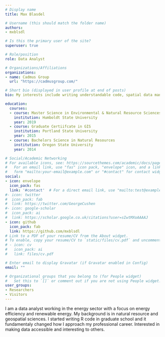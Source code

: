 ```yaml
---
# Display name
title: Max Blasdel

# Username (this should match the folder name)
authors:
- mxblsdl

# Is this the primary user of the site?
superuser: true

# Role/position
role: Data Analyst

# Organizations/Affiliations
organizations:
- name: Cadmus Group
  url: "https://cadmusgroup.com/"

# Short bio (displayed in user profile at end of posts)
bio: My interests include writing understandable code, spatial data manipulation, and learning new skills.

education:
  courses:
  - course: Master Science in Environmental & Natural Resource Sciences 
    institution: Humboldt State University
    year: 2019
  - course: Graduate Certiifcate in GIS
    institution: Portland State University
    year: 2015
  - course: Bachelors Science in Natural Resources
    institution: Oregon State University
    year: 2014

# Social/Academic Networking
# For available icons, see: https://sourcethemes.com/academic/docs/page-builder/#icons
#   For an email link, use "fas" icon pack, "envelope" icon, and a link in the
#   form "mailto:your-email@example.com" or "#contact" for contact widget.
social:
- icon: envelope
  icon_pack: fas
  link: '#contact'  # For a direct email link, use "mailto:test@example.org".
#- icon: twitter
#  icon_pack: fab
#  link: https://twitter.com/GeorgeCushen
#- icon: google-scholar
#  icon_pack: ai
#  link: https://scholar.google.co.uk/citations?user=sIwtMXoAAAAJ
- icon: github
  icon_pack: fab
  link: https://github.com/mxblsdl
# Link to a PDF of your resume/CV from the About widget.
# To enable, copy your resume/CV to `static/files/cv.pdf` and uncomment the lines below.
# - icon: cv
#   icon_pack: ai
#   link: files/cv.pdf

# Enter email to display Gravatar (if Gravatar enabled in Config)
email: ""

# Organizational groups that you belong to (for People widget)
#   Set this to `[]` or comment out if you are not using People widget.
user_groups:
- Researchers
- Visitors
---
```


I am a data analyst working in the energy sector with a focus on energy efficiency and renewable energy. My background is in natural resource and geospatial sciences. I started writing R code in graduate school and it fundamentaly changed how I approach my professional career. Interested in making data accessible and interesting to others.



